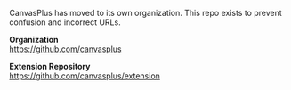 CanvasPlus has moved to its own organization. This repo exists to prevent confusion and incorrect URLs.

**Organization**<br>
https://github.com/canvasplus


**Extension Repository**<br>
https://github.com/canvasplus/extension
